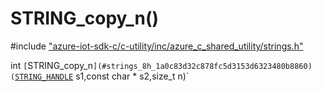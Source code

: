 # STRING_copy_n()

\#include ["azure-iot-sdk-c/c-utility/inc/azure_c_shared_utility/strings.h"](../iot-c-ref-strings-h.md)  

int `[`STRING_copy_n`](#strings_8h_1a0c83d32c878fc5d3153d6323480b8860)(`[`STRING_HANDLE`](#strings__types_8h_1a38c89d91aecbdc355555337b6eb88dbf) s1,const char * s2,size_t n)`

